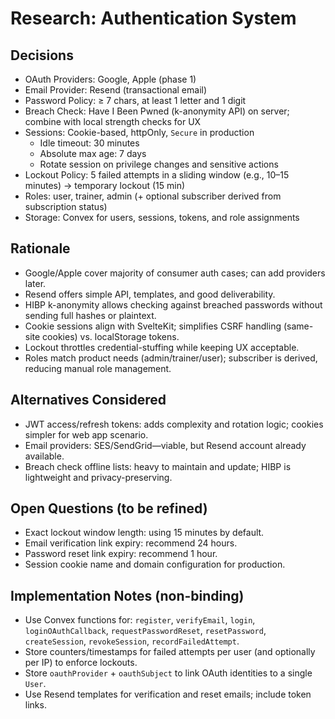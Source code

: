 # Research: Authentication System

## Decisions
- OAuth Providers: Google, Apple (phase 1)
- Email Provider: Resend (transactional email)
- Password Policy: ≥ 7 chars, at least 1 letter and 1 digit
- Breach Check: Have I Been Pwned (k-anonymity API) on server; combine with local strength checks for UX
- Sessions: Cookie-based, httpOnly, `Secure` in production
  - Idle timeout: 30 minutes
  - Absolute max age: 7 days
  - Rotate session on privilege changes and sensitive actions
- Lockout Policy: 5 failed attempts in a sliding window (e.g., 10–15 minutes) → temporary lockout (15 min)
- Roles: user, trainer, admin (+ optional subscriber derived from subscription status)
- Storage: Convex for users, sessions, tokens, and role assignments

## Rationale
- Google/Apple cover majority of consumer auth cases; can add providers later.
- Resend offers simple API, templates, and good deliverability.
- HIBP k-anonymity allows checking against breached passwords without sending full hashes or plaintext.
- Cookie sessions align with SvelteKit; simplifies CSRF handling (same-site cookies) vs. localStorage tokens.
- Lockout throttles credential-stuffing while keeping UX acceptable.
- Roles match product needs (admin/trainer/user); subscriber is derived, reducing manual role management.

## Alternatives Considered
- JWT access/refresh tokens: adds complexity and rotation logic; cookies simpler for web app scenario.
- Email providers: SES/SendGrid—viable, but Resend account already available.
- Breach check offline lists: heavy to maintain and update; HIBP is lightweight and privacy-preserving.

## Open Questions (to be refined)
- Exact lockout window length: using 15 minutes by default.
- Email verification link expiry: recommend 24 hours.
- Password reset link expiry: recommend 1 hour.
- Session cookie name and domain configuration for production.

## Implementation Notes (non-binding)
- Use Convex functions for: `register`, `verifyEmail`, `login`, `loginOAuthCallback`, `requestPasswordReset`, `resetPassword`, `createSession`, `revokeSession`, `recordFailedAttempt`.
- Store counters/timestamps for failed attempts per user (and optionally per IP) to enforce lockouts.
- Store `oauthProvider` + `oauthSubject` to link OAuth identities to a single `User`.
- Use Resend templates for verification and reset emails; include token links.
